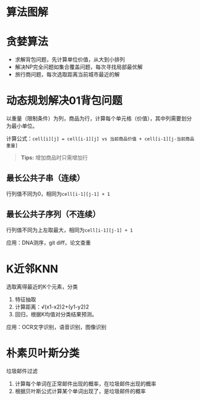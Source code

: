 # 算法图解

# 贪婪算法

- 求解背包问题，先计算单位价值，从大到小排列
- 解决NP完全问题如集合覆盖问题，每次寻找局部最优解
- 旅行商问题，每次选取距离当前城市最近的解

# 动态规划解决01背包问题

以重量（限制条件）为列，商品为行，计算每个单元格（价值），其中列需要划分为最小单位。

计算公式：`cell[i][j] = cell[i-1][j] vs 当前商品价值 + cell[i-1][j-当前商品重量]`

> **Tips:** 增加商品时只需增加行

## 最长公共子串（连续）

行列值不同为0，相同为`cell[i-1][j-1] + 1`

## 最长公共子序列（不连续）

行列值不同为上左取最大，相同为`cell[i-1][j-1] + 1`

应用：DNA测序，git diff，论文查重

# K近邻KNN

选取离得最近的K个元素，分类

1. 特征抽取
2. 计算距离：√(x1-x2)2+(y1-y2)2
3. 回归，根据K均值对分类结果预测。

应用：OCR文字识别，语音识别，图像识别

# 朴素贝叶斯分类

垃圾邮件过滤

1. 计算每个单词在正常邮件出现的概率，在垃圾邮件出现的概率
2. 根据贝叶斯公式计算某个单词出现了，是垃圾邮件的概率
